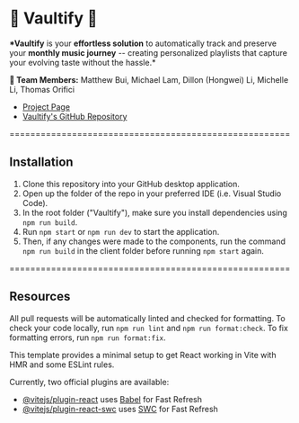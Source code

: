 # 🎵 Vaultify 🎵

**\*Vaultify** is your **effortless solution** to automatically track and preserve your **monthly music journey** -- creating personalized playlists that capture your evolving taste without the hassle.\*

**👥 Team Members:** Matthew Bui, Michael Lam, Dillon (Hongwei) Li, Michelle Li, Thomas Orifici

-   [Project Page](http://spotify.com/)
-   [Vaultify's GitHub Repository](https://github.com/Vaultify-App/Vaultify)

======================================================

## Installation

1. Clone this repository into your GitHub desktop application.
2. Open up the folder of the repo in your preferred IDE (i.e. Visual Studio Code).
3. In the root folder ("Vaultify"), make sure you install dependencies using `npm run build`.
4. Run `npm start` or `npm run dev` to start the application.
5. Then, if any changes were made to the components, run the command `npm run build` in the client folder before running `npm start` again.

======================================================

## Resources

All pull requests will be automatically linted and checked for formatting. To check your code locally, run
`npm run lint` and `npm run format:check`. To fix formatting errors, run `npm run format:fix`.

This template provides a minimal setup to get React working in Vite with HMR and some ESLint rules.

Currently, two official plugins are available:

-   [@vitejs/plugin-react](https://github.com/vitejs/vite-plugin-react/blob/main/packages/plugin-react/README.md) uses [Babel](https://babeljs.io/) for Fast Refresh
-   [@vitejs/plugin-react-swc](https://github.com/vitejs/vite-plugin-react-swc) uses [SWC](https://swc.rs/) for Fast Refresh
